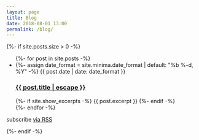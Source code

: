 ```yaml
---
layout: page
title: Blog 
date: 2018-08-01 13:00
permalink: /blog/
---
```

{%- if site.posts.size > 0 -%}
  <ul class="post-list">
   {%- for post in site.posts -%}
   <li>
   {%- assign date_format = site.minima.date_format | default: "%b %-d, %Y" -%}
   <span class="post-meta">{{ post.date | date: date_format }}</span>
   <h3>
     <a class="post-link" href="{{ post.url | relative_url }}">
       {{ post.title | escape }}
     </a>
   </h3>
   {%- if site.show_excerpts -%}
   {{ post.excerpt }}
   {%- endif -%}
   </li>
   {%- endfor -%}
   </ul>
   <p class="rss-subscribe">subscribe <a href="{{ "/feed.xml" | relative_url }}">via RSS</a></p>
{%- endif -%}

